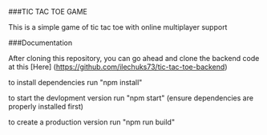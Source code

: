 ###TIC TAC TOE GAME

This is a simple game of tic tac toe with online multiplayer support 

###Documentation

After cloning this repository, you can go ahead and clone the backend code at this [Here] (https://github.com/ilechuks73/tic-tac-toe-backend)

to install dependencies run "npm install"

to start the devlopment version run "npm start" (ensure dependencies are properly installed first)

to create a production version run "npm run build" 